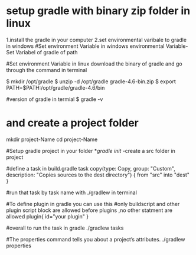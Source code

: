 # setup gradle with binary zip folder in  linux 

1.install the gradle in your computer 
2.set environmental varibale to gradle  in windows
#Set environment Variable in windows
environmental Variable-Set Variabel of gradle of path  

#Set environment Variable in linux
download the binary of gradle and go through the command in terminal 

$ mkdir /opt/gradle
$ unzip -d /opt/gradle gradle-4.6-bin.zip
$ export PATH=$PATH:/opt/gradle/gradle-4.6/bin

#version of gradle in termial 
$ gradle -v

# and create a project folder
mkdir project-Name
cd project-Name

#Setup gradle project in your folder
**gradle init*  -create a src folder in project


#define a task in build.gradle 
task copy(type: Copy, group: "Custom", description: "Copies sources to the dest directory") {
    from "src"
    into "dest"
}

#run that task by task name  with ./gradlew <task Name> in terminal 

#To define plugin in gradle you can use  this
#only buildscript and other plugin script block are allowed before plugins ,no other statment are allowed
plugin{
    id="your plugin"
} 

#overall to run the task in gradle 
./gradlew tasks

#The properties command tells you about a project’s attributes.
./gradlew properties


